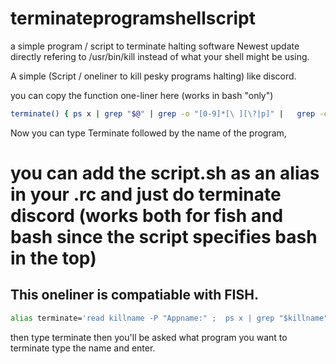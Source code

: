 # terminateprogramshellscript
a simple program / script to terminate halting software
Newest update directly refering to /usr/bin/kill instead of what your shell might be using.

A simple (Script /  oneliner to kill pesky programs halting) like discord.

you can copy the function one-liner here (works in bash "only")
```bash
terminate() { ps x | grep "$@" | grep -o "[0-9]*[\ ][\?|p]" |   grep -o "[0-9]*" | xargs -I {} /usr/bin/kill -9 {};}
```
Now you can type Terminate followed by the name of the program, 

# you can add the script.sh as an alias in your .rc and just do terminate discord (works both for fish and bash since the script specifies bash in the top)


## This oneliner is compatiable with FISH. 
```bash
alias terminate='read killname -P "Appname:" ;  ps x | grep "$killname" | grep -o "[0-9]*[\ ][\?|p]" |   grep -o "[0-9]*" | xargs -I {} /usr/bin/kill -9 {}'
```
then type terminate
then you'll be asked what program you want to terminate type the name and enter.
